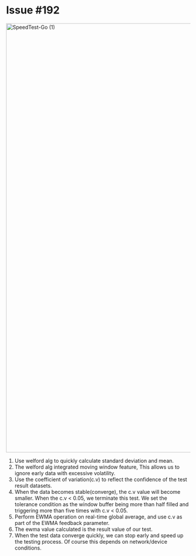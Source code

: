 # Issue #192

<img width="1172" alt="SpeedTest-Go (1)" src="https://github.com/sagernet/sing-box/experimental/speedtest_go/assets/30739857/ecced0e9-830c-42d6-aa8b-e3dcf8d124d6">

1. Use welford alg to quickly calculate standard deviation and mean.
2. The welford alg integrated moving window feature, This allows us to ignore early data with excessive volatility.
3. Use the coefficient of variation(c.v) to reflect the confidence of the test result datasets.
4. When the data becomes stable(converge), the c.v value will become smaller. When the c.v < 0.05, we terminate this test. We set the tolerance condition as the window buffer being more than half filled and triggering more than five times with c.v < 0.05.
5. Perform EWMA operation on real-time global average, and use c.v as part of the EWMA feedback parameter.
6. The ewma value calculated is the result value of our test.
7. When the test data converge quickly, we can stop early and speed up the testing process. Of course this depends on network/device conditions.

